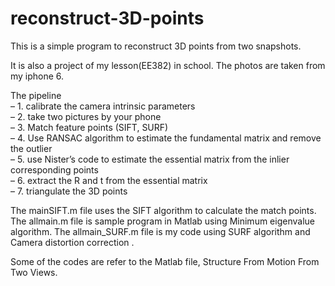 # reconstruct-3D-points
This is a simple program to reconstruct 3D points from two snapshots. 

It is also a project of my lesson(EE382) in school. The photos are taken from my iphone 6.

The pipeline  
– 1. calibrate the camera intrinsic parameters  
– 2. take two pictures by your phone  
– 3. Match feature points (SIFT, SURF)  
– 4. Use RANSAC algorithm to estimate the fundamental matrix and remove the outlier  
– 5. use Nister’s code to estimate the essential matrix from the inlier corresponding points  
– 6. extract the R and t from the essential matrix  
– 7. triangulate the 3D points 

The mainSIFT.m file uses the SIFT algorithm to calculate the match points.
The allmain.m file is sample program in Matlab using Minimum eigenvalue algorithm.
The allmain_SURF.m file is my code using SURF algorithm and Camera distortion correction .

Some of the codes are refer to the Matlab file, Structure From Motion From Two Views.
